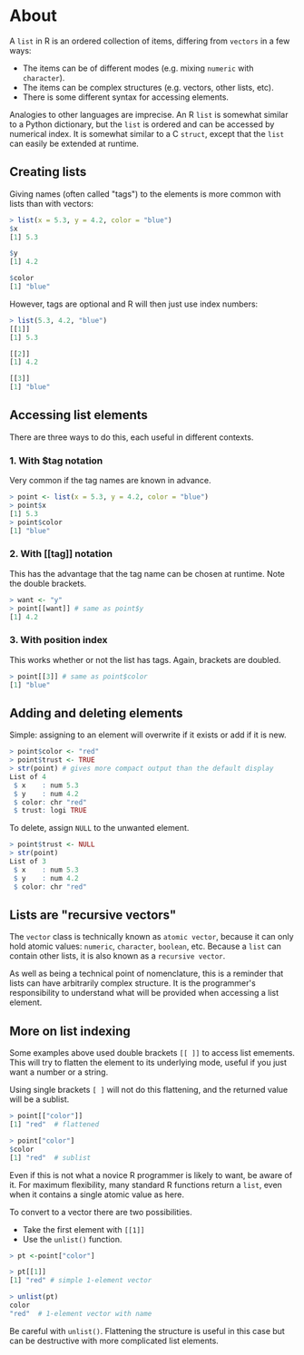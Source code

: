 # About

A `list` in R is an ordered collection of items, differing from `vectors` in a few ways:
- The items can be of different modes (e.g. mixing `numeric` with `character`).
- The items can be complex structures (e.g. vectors, other lists, etc).
- There is some different syntax for accessing elements.

Analogies to other languages are imprecise. 
An R `list` is somewhat similar to a Python dictionary, but the `list` is ordered and can be accessed by numerical index.
It is somewhat similar to a C `struct`, except that the `list` can easily be extended at runtime.

## Creating lists

Giving names (often called "tags") to the elements is more common with lists than with vectors:

```R
> list(x = 5.3, y = 4.2, color = "blue")
$x
[1] 5.3

$y
[1] 4.2

$color
[1] "blue"
```

However, tags are optional and R will then just use index numbers:

```R
> list(5.3, 4.2, "blue")
[[1]]
[1] 5.3

[[2]]
[1] 4.2

[[3]]
[1] "blue"
```

## Accessing list elements

There are three ways to do this, each useful in different contexts.

### 1. With $tag notation

Very common if the tag names are known in advance.

```R
> point <- list(x = 5.3, y = 4.2, color = "blue")
> point$x
[1] 5.3
> point$color
[1] "blue"
```

### 2. With [[tag]] notation

This has the advantage that the tag name can be chosen at runtime. Note the double brackets.

```R
> want <- "y"
> point[[want]] # same as point$y
[1] 4.2
```

### 3. With position index

This works whether or not the list has tags. Again, brackets are doubled.

```R
> point[[3]] # same as point$color
[1] "blue"
```

## Adding and deleting elements

Simple: assigning to an element will overwrite if it exists or add if it is new.

```R
> point$color <- "red"
> point$trust <- TRUE
> str(point) # gives more compact output than the default display
List of 4
 $ x    : num 5.3
 $ y    : num 4.2
 $ color: chr "red"
 $ trust: logi TRUE
```

To delete, assign `NULL` to the unwanted element.

```R
> point$trust <- NULL
> str(point)  
List of 3
 $ x    : num 5.3
 $ y    : num 4.2
 $ color: chr "red"
```

## Lists are "recursive vectors"

The `vector` class is technically known as `atomic vector`, because it can only hold atomic values: `numeric`, `character`, `boolean`, etc. 
Because a `list` can contain other lists, it is also known as a `recursive vector`.

As well as being a technical point of nomenclature, this is a reminder that lists can have arbitrarily complex structure.
It is the programmer's responsibility to understand what will be provided when accessing a list element.

## More on list indexing

Some examples above used double brackets `[[ ]]` to access list emements. 
This will try to flatten the element to its underlying mode, useful if you just want a number or a string.

Using single brackets `[ ]` will not do this flattening, and the returned value will be a sublist.

```R
> point[["color"]]
[1] "red"  # flattened

> point["color"]
$color
[1] "red"  # sublist
```

Even if this is not what a novice R programmer is likely to want, be aware of it.
For maximum flexibility, many standard R functions return a `list`, even when it contains a single atomic value as here.

To convert to a vector there are two possibilities.
- Take the first element with `[[1]]`
- Use the `unlist()` function.

```R
> pt <-point["color"]

> pt[[1]]
[1] "red" # simple 1-element vector

> unlist(pt)
color 
"red"  # 1-element vector with name
```

Be careful with `unlist()`. Flattening the structure is useful in this case but can be destructive with more complicated list elements.

